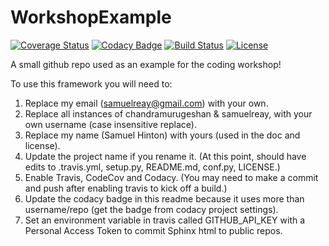 # WorkshopExample

[![Coverage Status](https://codecov.io/gh/chandramurugeshan/WorkshopExample/branch/master/graph/badge.svg)](https://codecov.io/gh/chandramurugeshan/WorkshopExample)
[![Codacy Badge](https://api.codacy.com/project/badge/Grade/ea7ca374a79c4321952715a228a454f0)](https://www.codacy.com/app/samuelreay/WorkshopExample?utm_source=github.com&amp;utm_medium=referral&amp;utm_content=chandramurugeshan/WorkshopExample&amp;utm_campaign=Badge_Grade)
[![Build Status](https://img.shields.io/travis/chandramurugeshan/WorkshopExample.svg)](https://travis-ci.org/chandramurugeshan/WorkshopExample)
[![License](http://img.shields.io/badge/license-MIT-blue.svg?style=flat)](https://github.com/chandramurugeshan/blob/master/LICENSE)

A small github repo used as an example for the coding workshop!


To use this framework you will need to:

1. Replace my email (samuelreay@gmail.com) with your own.
2. Replace all instances of chandramurugeshan & samuelreay, with your own username (case insensitive replace).
3. Replace my name (Samuel Hinton) with yours (used in the doc and license).
3. Update the project name if you rename it. (At this point, should have edits to .travis.yml, setup.py, README.md, conf.py, LICENSE.)
4. Enable Travis, CodeCov and Codacy. (You may need to make a commit and push after enabling travis to kick off a build.)
5. Update the codacy badge in this readme because it uses more than username/repo (get the badge from codacy project settings).
6. Set an environment variable in travis called GITHUB_API_KEY with a Personal Access Token to commit Sphinx html to public repos.